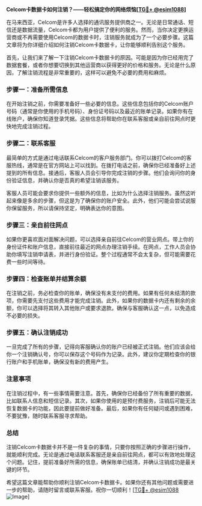 **Celcom卡数据卡如何注销？——轻松搞定你的网络烦恼[[TG💪+ @esim1088](https://t.me/s/esim1088)]**

在马来西亚，Celcom是许多人选择的通讯服务提供商之一。无论是日常通话、短信还是数据流量，Celcom卡都为用户提供了便利的服务。然而，当你决定更换运营商或不再需要使用Celcom的数据卡时，注销服务就成为了一个必要步骤。这篇文章将为你详细介绍如何注销Celcom卡数据卡，让你能够顺利告别这个服务。

首先，让我们来了解一下注销Celcom卡数据卡的原因。可能是因为你已经用完了数据套餐，或者你想要切换到其他运营商以获得更好的价格和服务。无论是什么原因，了解注销流程是非常重要的，这样可以避免不必要的费用和麻烦。

### 步骤一：准备所需信息

在开始注销之前，你需要准备好一些必要的信息。这些信息包括你的Celcom账户号码（通常是你使用的手机号码）、身份证号码以及最近的账单记录。如果你有在线账户，确保你知道登录凭据。这些信息将帮助你在联系客服或亲自前往网点时更快地完成注销过程。

### 步骤二：联系客服

最简单的方式是通过电话联系Celcom的客户服务部门。你可以拨打Celcom的客服热线，通常是在官方网站上可以找到。在拨打电话之前，确保你已经准备好上述提到的所有信息。接通后，客服人员会引导你完成注销的步骤。他们会询问你的身份验证信息，并确认你是否真的希望注销该服务。

客服人员可能会要求你提供一些额外的信息，比如为什么选择注销服务。虽然这听起来像是多余的步骤，但这是为了确保你的账户安全。此外，他们可能会尝试说服你保留服务，所以请保持坚定，明确表达你的意图。

### 步骤三：亲自前往网点

如果你更喜欢面对面解决问题，可以选择亲自前往Celcom的营业网点。带上你的身份证件和账户信息，直接前往最近的网点办理注销手续。在网点，工作人员会协助你填写注销申请表，并进行身份验证。整个过程通常不会太复杂，但可能需要花费一些时间等待。

### 步骤四：检查账单并结算余额

在注销之前，务必检查你的账单，确保没有未支付的费用。如果有任何未结清的款项，你需要先支付这些费用才能完成注销。此外，如果你的数据卡内还有剩余的余额，你可以选择将其转入其他账户或要求退款。确保与客服确认这一点，以免造成不必要的损失。

### 步骤五：确认注销成功

一旦完成了所有的步骤，记得向客服确认你的账户已经被正式注销。他们应该会给你一个注销确认号，你可以保存这个号码作为记录。此外，建议你定期检查你的银行账户和手机账单，确保没有新的费用产生。

### 注意事项

在注销过程中，有一些事情需要注意。首先，确保你已经备份了所有重要的数据，比如联系人信息和短信记录。其次，如果你使用的是预付费服务，注销后可能无法恢复数据卡的功能，因此要提前做好准备。最后，如果你有任何疑问或遇到困难，不要犹豫，随时联系客服寻求帮助。

### 总结

注销Celcom卡数据卡并不是一件复杂的事情，只要你按照正确的步骤进行操作，就能顺利完成。无论是通过电话联系客服还是亲自前往网点，都可以有效地处理这个问题。记住，提前准备好所需的信息，确保账单已结清，并确认注销成功是最关键的环节。

希望这篇文章能帮助你顺利注销Celcom卡数据卡。如果你还有其他问题或需要进一步的帮助，请随时留言或联系客服。祝你一切顺利！[[TG💪+ @esim1088](https://t.me/s/esim1088) ![Image](https://i.postimg.cc/4NQfJmqS/Snipaste-2025-05-13-00-14-12.png)]